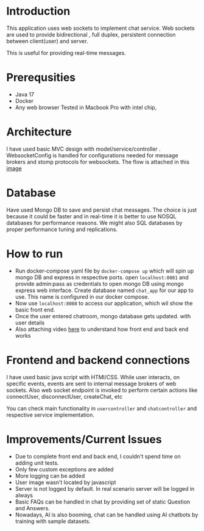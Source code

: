 # Introduction

This application uses web sockets to implement chat service. Web sockets are used to provide
bidirectional , full duplex, persistent connection between client(user) and server.

This is useful for providing real-time messages.

# Prerequsities

- Java 17
- Docker
- Any web browser
Tested in Macbook Pro with intel chip,

# Architecture

I have used basic MVC design with model/service/controller . WebsocketConfig is handled for configurations
needed for message brokers and stomp protocols for websockets.
The flow is attached in this [image](chat_flow.png)

# Database

Have used Mongo DB to save and persist chat messages. The choice is just because it could be faster and in real-time
it is better to use NOSQL databases for performance reasons. We might also SQL databases by proper performance tuning and 
replications.

# How to run

- Run docker-compose yaml file by `docker-compose up` which will spin up mongo DB and express in respective ports.
open `localhost:8081` and provide admin:pass as credentials to open mongo DB using mongo express web interface.
Create database named `chat_app` for our app to use. This name is configured in our docker compose.
- Now use `localhost:8088` to access our application, which wil show the basic front end.
- Once the user entered chatroom, mongo database gets updated. with user details 
- Also attaching video [here](https://www.loom.com/share/c97e865dbd7e42ec9ce4aa6a81ab967c?sid=d048d298-01eb-4b55-8bc0-e3f588950f65)
to understand how front end and back end works

# Frontend and backend connections

I have used basic java script with HTMl/CSS. While user interacts, on specific events, events are sent to
internal message brokers of web sockets. Also web socket endpoint is invoked to perform certain actions
like connectUser, disconnectUser, createChat, etc

You can check main functionality in `usercontroller` and `chatcontroller` and respective service implementation.


# Improvements/Current Issues

- Due to complete front end and back end, I couldn't spend time on adding unit tests. 
- Only few custom exceptions are added
- More logging can be added
- User image wasn't located by javascript 
- Server is not logged by default. In real scenario server will be logged in always
- Basic FAQs can be handled in chat by providing set of static Question and Answers.
- Nowadays, AI is also booming, chat can be handled using AI chatbots by training with sample datasets.

